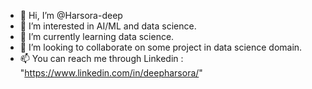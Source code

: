 - 👋 Hi, I’m @Harsora-deep
- 👀 I’m interested in AI/ML and data science.
- 🌱 I’m currently learning data science.
- 💞️ I’m looking to collaborate on some project in data science domain.
- 📫 You can reach me through Linkedin : "https://www.linkedin.com/in/deepharsora/"
<!---
Harsora-deep/Harsora-deep is a ✨ special ✨ repository because its `README.md` (this file) appears on your GitHub profile.
You can click the Preview link to take a look at your changes.
--->
